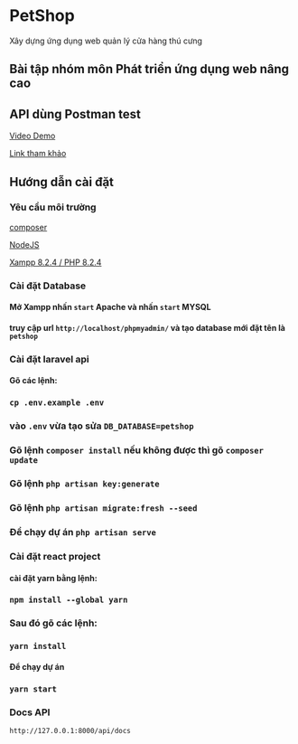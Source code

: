 # PetShop

Xây dựng ứng dụng web quản lý cửa hàng thú cưng

## Bài tập nhóm môn Phát triển ứng dụng web nâng cao

## API dùng Postman test

[Video Demo](https://www.youtube.com/watch?v=eXgQm2_3Ct4&t=216s&ab_channel=%C4%90o%C3%A0nQuangHuy)

[Link tham khảo](https://www.petshopdalat.vn/)

## Hướng dẫn cài đặt

### Yêu cầu môi trường

[composer](https://getcomposer.org/download/)

[NodeJS](https://nodejs.org/en)

[Xampp 8.2.4 / PHP 8.2.4](https://www.apachefriends.org/download.html)

### Cài đặt Database

#### Mở Xampp nhấn `start` Apache và nhấn `start` MYSQL

#### truy cập url `http://localhost/phpmyadmin/` và tạo database mới đặt tên là `petshop`

### Cài đặt laravel api

#### Gõ các lệnh:

### `cp .env.example .env`

### vào `.env` vừa tạo sửa `DB_DATABASE=petshop`

### Gõ lệnh `composer install` nếu không được thì gõ `composer update`

### Gõ lệnh `php artisan key:generate`

### Gõ lệnh `php artisan migrate:fresh --seed`

### Để chạy dự án `php artisan serve`

### Cài đặt react project

#### cài đặt yarn bằng lệnh:

### `npm install --global yarn`

### Sau đó gõ các lệnh:

### `yarn install`

#### Để chạy dự án

### `yarn start`

### Docs API

`http://127.0.0.1:8000/api/docs`
